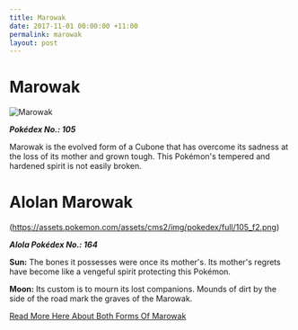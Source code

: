 ```yaml
---
title: Marowak
date: 2017-11-01 00:00:00 +11:00
permalink: marowak
layout: post
---
```


# Marowak

![Marowak](https://assets.pokemon.com/assets/cms2/img/pokedex/full/105.png)

**_Pokédex No.: 105_**

Marowak is the evolved form of a Cubone that has overcome its sadness at the loss of its mother and grown tough. This Pokémon's tempered and hardened spirit is not easily broken.

# Alolan Marowak
(https://assets.pokemon.com/assets/cms2/img/pokedex/full/105_f2.png)

**_Alola Pokédex No.: 164_**

**Sun:** The bones it possesses were once its mother's. Its mother's regrets have become like a vengeful spirit protecting this Pokémon.

**Moon:** Its custom is to mourn its lost companions. Mounds of dirt by the side of the road mark the graves of the Marowak.

[Read More Here About Both Forms Of Marowak](https://www.pokemon.com/au/pokedex/marowak)


